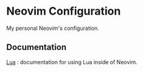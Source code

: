 # Neovim Configuration

My personal Neovim's configuration.

## Documentation

[Lua](https://neovim.io/doc/user/lua.html) : documentation for using Lua inside of Neovim.
